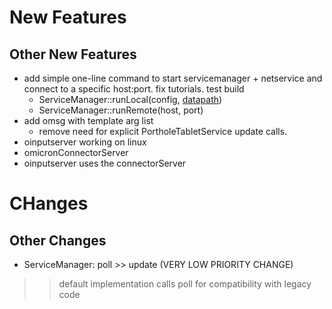 # New Features #
## Other New Features ##
  * add simple one-line command to start servicemanager + netservice and connect to a specific host:port. fix tutorials. test build
    * ServiceManager::runLocal(config, [datapath](datapath.md))
    * ServiceManager::runRemote(host, port)
  * add omsg with template arg list
    * remove need for explicit PortholeTabletService update calls.
  * oinputserver working on linux
  * omicronConnectorServer
  * oinputserver uses the connectorServer

# CHanges #
## Other Changes ##
  * ServiceManager: poll >> update (VERY LOW PRIORITY CHANGE)
> > default implementation calls poll for compatibility with legacy code